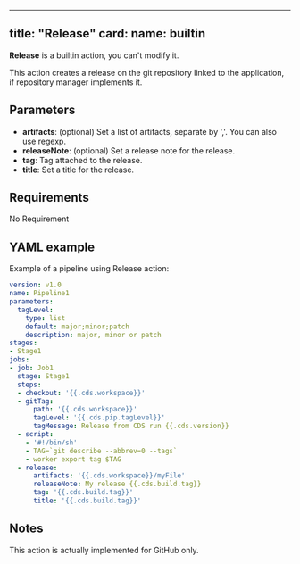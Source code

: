 
---
title: "Release"
card:
  name: builtin
---

**Release** is a builtin action, you can't modify it.

This action creates a release on the git repository linked to the application, if repository manager implements it.

## Parameters

* **artifacts**: (optional) Set a list of artifacts, separate by ','. You can also use regexp.
* **releaseNote**: (optional) Set a release note for the release.
* **tag**: Tag attached to the release.
* **title**: Set a title for the release.


## Requirements

No Requirement

## YAML example

Example of a pipeline using Release action:
```yml
version: v1.0
name: Pipeline1
parameters:
  tagLevel:
    type: list
    default: major;minor;patch
    description: major, minor or patch
stages:
- Stage1
jobs:
- job: Job1
  stage: Stage1
  steps:
  - checkout: '{{.cds.workspace}}'
  - gitTag:
      path: '{{.cds.workspace}}'
      tagLevel: '{{.cds.pip.tagLevel}}'
      tagMessage: Release from CDS run {{.cds.version}}
  - script:
    - '#!/bin/sh'
    - TAG=`git describe --abbrev=0 --tags`
    - worker export tag $TAG
  - release:
      artifacts: '{{.cds.workspace}}/myFile'
      releaseNote: My release {{.cds.build.tag}}
      tag: '{{.cds.build.tag}}'
      title: '{{.cds.build.tag}}'

```

## Notes

This action is actually implemented for GitHub only.
